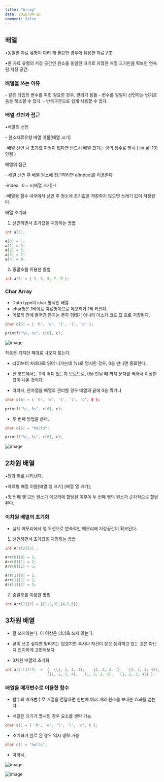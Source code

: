 ```yaml
---
title: "Array"
date: 2019-04-16
comment: false
---
```


## 배열

•동일한 자료 유형이 여러 개 필요한 경우에 유용한 자료구조

•한 자료 유형의 저장 공간인 원소를 동일한 크기로 지정된 배열 크기만큼 확보한 연속된 저장 공간.



### 배열을 쓰는 이유

 \- 같은 타입의 변수를 여럿 필요한 경우, 관리가 힘듦
 \- 변수를 일일이 선언하는 번거로움을 해소할 수 있다.
 \- 반복구문으로 쉽게 사용할 수 있다.



### 배열 선언과 접근

•배열의 선언

\- 원소자료유형 배열 이름[배열 크기]

-배열 선언 시 초기값 지정이 없다면 반드시 배열 크기는 양의 정수로 명시 ( int a[-10] 안됨 )



배열의 접근

\- 배열 선언 후 배열 원소에 접근하려면 a[index]를 이용한다

-index : 0 ~ n(배열 크기)-1

-배열을 함수 내부에서 선언 후 원소에 초기값을 저장하지 않으면 쓰레기 값이 저장된다.



배열 초기화

1. 선언하면서 초기값을 지정하는 방법

```c
int a[5];

a[0] = 1;
a[1] = 3;
a[2] = 5;
a[3] = 7;
a[4] = 9;
```



2. 중괄호를 이용한 방법

```c
int a[5] = { 1, 3, 5, 7, 9 };
```



  

### Char Array

- Data type이 char 형식인 배열
- char형은 1바이트 자료형이므로 메모리가 1씩 커진다.
- 메모리 안에 들어간 문자는 문자 형태가 아니라  아스키 코드 값 으로 저장된다.



```c
char c[5] = { 'h', 'e', 'l', 'l', 'o' };

printf("%c, %s", c[0], c);
```

![image](https://user-images.githubusercontent.com/26815767/56269733-4c1f7d00-612f-11e9-9608-2ad8514a5a03.png)

  

작동은 되지만 제대로 나오지 않는다.



- c[0]부터 차례대로 읽어 나가는데 %s로 명시한 경우, 0을 만나면 종료한다.

- 전 코드에서는 0이 어디 있는지 모르므로, 0을 만날 때 까지 문자를 찍어서 이상한 값이 나온 것이다.

- 따라서, 문자열을 배열로 관리할 경우 배열의 끝에 0을 찍거나



```c
char c[6] = { 'h', 'e', 'l', 'l', 'o‘, 0 };
    
printf("%c, %s", c[0], c);
```

- 두 번째 방법을 쓴다.

```c
char c[6] = "hello";

printf("%c, %s", c[0], c);
```



![image](https://user-images.githubusercontent.com/26815767/56269792-740ee080-612f-11e9-87b7-bc0521e0497a.png)



## 2차원 배열

•행과 열로 나타낸다.

•자료형 배열 이름[배열 행 크기] [배열 열 크기];

•첫 번째 행 모든 원소가 메모리에 할당된 이후에 두 번째 행의 원소가 순차적으로 할당된다.



### 이차원 배열의 초기화

- 실제 메모리에서 행 우선으로 연속적인 메모리에 저장공간이 확보된다.

  

1. 선언하면서 초기값을 지정하는 방법

```c
int Arr[2][3] ;

Arr[0][0] = 1;
Arr[0][1] = 2;
Arr[0][2] = 3;

Arr[1][0] = 1;
Arr[1][1] = 2;
Arr[1][2] = 3;
```



2. 중괄호를 이용한 방법

```c
int Arr[2][3] = {{1,2,3},{4,5,6}};
```



## 3차원 배열

- 잘 쓰지않는다. 이 이상은 더더욱 쓰지 않는다.

-  굳이 쓰고 싶다면 말리지는 않겠지만 혹시나 자신이 잘못 생각하고 있는 것은 아닌지 진지하게 고민해보자

- 3차원 배열의 초기화 



```c
int a[2][3][4]  =  {  {{1, 2, 3, 4},    {1, 2, 3, 4},   {1, 2, 3, 4}}, 
				   {{1, 2, 3, 4},   {1, 2, 3, 4},   {1, 2, 3, 4}} };
```



### 배열을 매개변수로 이용한 함수

- 함수의 매개변수로 배열을 전달하면 한번에 여러 개의 원소를 보내는 효과를 얻는다.

- 배열은 크기가 명시된 경우 요소를 생략 가능 

```c
char c[] = { 'h', 'e', 'l', 'l', 'o', 0 };
```

- 초기화가 완료 된 경우 역시 생략 가능

```c
char c[] = "hello"; 
```



- 따라서, 

![image](https://user-images.githubusercontent.com/26815767/56270009-1d55d680-6130-11e9-98c7-37155e94854b.png)



![image](https://user-images.githubusercontent.com/26815767/56270046-32326a00-6130-11e9-8aac-a5785c0322be.png)





